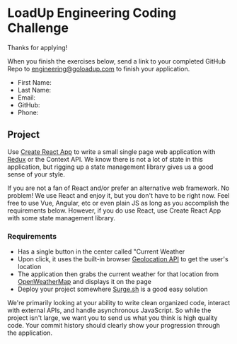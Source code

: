 # LoadUp Engineering Coding Challenge

Thanks for applying! 

When you finish the exercises below, send a link to your completed GitHub Repo to engineering@goloadup.com to finish your application.

 * First Name:
 * Last Name:
 * Email:
 * GitHub:
 * Phone:

## Project

Use [Create React App](https://github.com/facebook/create-react-app) to write a small single page web application with [Redux](https://redux.js.org/) or the Context API. We know there is not a lot of state in this application, but rigging up a state management library gives us a good sense of your style.

If you are not a fan of React and/or prefer an alternative web framework. No problem! We use React and enjoy it, but you don't have to be right now. Feel free to use Vue, Angular, etc or even plain JS as long as you accomplish the requirements below. However, if you do use React, use Create React App with some state management library.

### Requirements

* Has a single button in the center called "Current Weather
* Upon click, it uses the built-in browser [Geolocation API](https://developer.mozilla.org/en-US/docs/Web/API/Geolocation_API) to get the user's location
* The application then grabs the current weather for that location from [OpenWeatherMap](https://openweathermap.org/current) and displays it on the page
* Deploy your project somewhere [Surge.sh](https://surge.sh/) is a good easy solution

We're primarily looking at your ability to write clean organized code, interact with external APIs, and handle asynchronous JavaScript. So while the project isn't large, we want you to send us what you think is high quality code. Your commit history should clearly show your progression through the application. 

